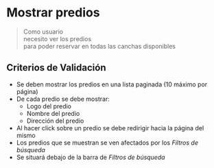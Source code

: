 
# Mostrar predios
> Como usuario  
necesito ver los predios  
para poder reservar en todas las canchas disponibles

## Criterios de Validación
- Se deben mostrar los predios en una lista paginada (10 máximo por página)
- De cada predio se debe mostrar:
    - Logo del predio
    - Nombre del predio
    - Dirección del predio
- Al hacer click sobre un predio se debe redirigir hacia la página del mismo
- Los predios que se muestran se ven afectados por los *Filtros de búsqueda*
- Se situará debajo de la barra de *Filtros de búsqueda*

